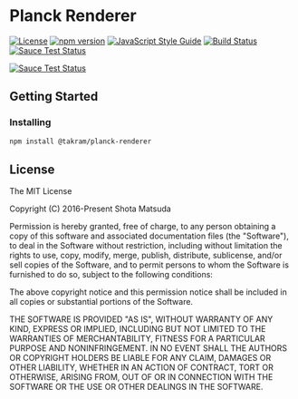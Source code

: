 Planck Renderer
===============

[![License](http://img.shields.io/badge/license-MIT-lightgrey.svg?style=flat
)](http://mit-license.org)
[![npm version](https://badge.fury.io/js/%40takram%2Fplanck-renderer.svg)](http://badge.fury.io/js/%40takram%2Fplanck-renderer)
[![JavaScript Style Guide](https://img.shields.io/badge/code_style-standard-brightgreen.svg)](https://standardjs.com)
[![Build Status](https://travis-ci.org/takram-design-engineering/planck-renderer.svg?branch=master)](https://travis-ci.org/takram-design-engineering/planck-renderer)
[![Sauce Test Status](https://saucelabs.com/buildstatus/planck-renderer)](https://saucelabs.com/u/planck-renderer)

[![Sauce Test Status](https://saucelabs.com/browser-matrix/planck-renderer.svg)](https://saucelabs.com/u/planck-renderer)

## Getting Started

### Installing

```sh
npm install @takram/planck-renderer
```

## License

The MIT License

Copyright (C) 2016-Present Shota Matsuda

Permission is hereby granted, free of charge, to any person obtaining a
copy of this software and associated documentation files (the "Software"),
to deal in the Software without restriction, including without limitation
the rights to use, copy, modify, merge, publish, distribute, sublicense,
and/or sell copies of the Software, and to permit persons to whom the
Software is furnished to do so, subject to the following conditions:

The above copyright notice and this permission notice shall be included in
all copies or substantial portions of the Software.

THE SOFTWARE IS PROVIDED "AS IS", WITHOUT WARRANTY OF ANY KIND, EXPRESS OR
IMPLIED, INCLUDING BUT NOT LIMITED TO THE WARRANTIES OF MERCHANTABILITY,
FITNESS FOR A PARTICULAR PURPOSE AND NONINFRINGEMENT. IN NO EVENT SHALL
THE AUTHORS OR COPYRIGHT HOLDERS BE LIABLE FOR ANY CLAIM, DAMAGES OR OTHER
LIABILITY, WHETHER IN AN ACTION OF CONTRACT, TORT OR OTHERWISE, ARISING
FROM, OUT OF OR IN CONNECTION WITH THE SOFTWARE OR THE USE OR OTHER
DEALINGS IN THE SOFTWARE.
